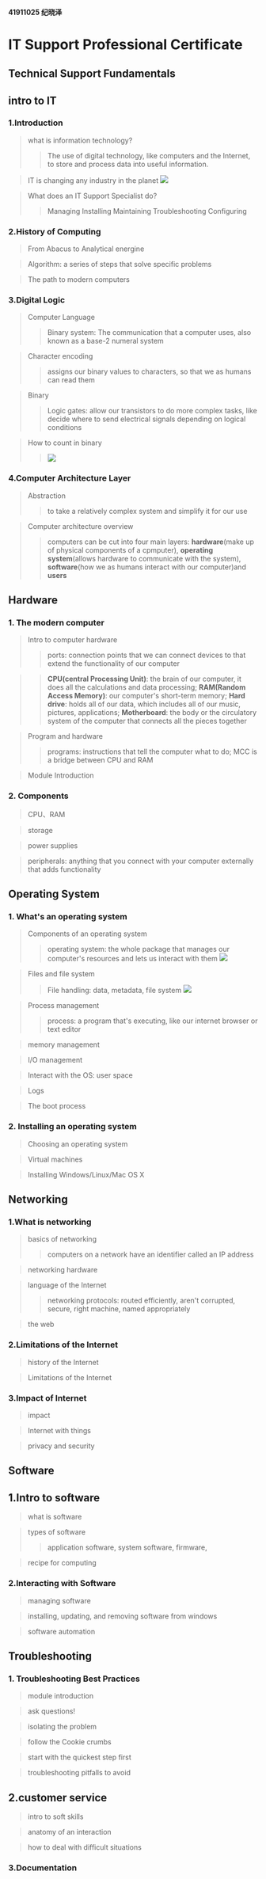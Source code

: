 
#### 41911025 纪晓泽

# **IT Support Professional Certificate**
## **Technical Support Fundamentals**

## intro to IT

### 1.Introduction
> what is information technology?
>> The use of digital technology, like computers and the Internet, to store and process data into useful information.

> IT is changing any industry in the planet
![](./笔记1.png)

> What does an IT Support Specialist do?
>> Managing Installing Maintaining Troubleshooting Configuring

### 2.History of Computing

> From Abacus to Analytical energine

> Algorithm: a series of steps that solve specific problems

> The path to modern computers

### 3.Digital Logic

> Computer Language
>> Binary system: The communication that a computer uses, also known as a base-2 numeral system

> Character encoding
>> assigns our binary values to characters, so that we as humans can read them

> Binary
>> Logic gates: allow our transistors to do more complex tasks, like decide where to send electrical signals depending on logical conditions

> How to count in binary
>> ![](./笔记2.png)

### 4.Computer Architecture Layer

> Abstraction
>> to take a relatively complex system and simplify it for our use

> Computer architecture overview
>> computers can be cut into four main layers: **hardware**(make up of physical components of a cpmputer), **operating system**(allows hardware to communicate with the system), **software**(how we as humans interact with our computer)and **users**                 

## Hardware

### 1. The modern computer

> Intro to computer hardware
>> ports: connection points that we can connect devices to that extend the functionality of our computer

>> **CPU(central Processing Unit)**: the brain of our computer, it does all the calculations and data processing;
**RAM(Random Access Memory)**: our computer's short-term memory;
**Hard drive**: holds all of our data, which includes all of our music, pictures, applications;
**Motherboard**: the body or the circulatory system of the computer that connects all the pieces together

> Program and hardware
>> programs: instructions that tell the computer what to do;  MCC is a bridge between CPU and RAM

> Module Introduction

### 2. Components

> CPU、RAM

> storage

> power supplies

> peripherals: anything that you connect with your computer externally that adds functionality

## Operating System

### 1. What's an operating system

> Components of an operating system
>> operating system: the whole package that manages our computer's resources and lets us interact with them
![](./笔记3.png)

> Files and file system
>> File handling: data, metadata, file system
![](./笔记4.png)

> Process management
>> process: a program that's executing, like our internet browser or text editor

> memory management

> I/O management

> Interact with the OS: user space

> Logs

> The boot process

### 2. Installing an operating system

> Choosing an operating system

> Virtual machines

> Installing Windows/Linux/Mac OS X

## Networking

### 1.What is networking

> basics of networking
>> computers on a network have an identifier called an IP address

> networking hardware

> language of the Internet
>> networking protocols: routed efficiently, aren't corrupted, secure, right machine, named appropriately

> the web

### 2.Limitations of the Internet

> history of the Internet

> Limitations of the Internet

### 3.Impact of Internet

> impact

> Internet with things

> privacy and security

## Software

## 1.Intro to software

> what is software

> types of software
>> application software, system software, firmware,

> recipe for computing

### 2.Interacting with Software

> managing software

> installing, updating, and removing software from windows

> software automation

## Troubleshooting

### 1. Troubleshooting Best Practices

> module introduction

> ask questions!

> isolating the problem

> follow the Cookie crumbs

> start with the quickest step first

> troubleshooting pitfalls to avoid

## 2.customer service

> intro to soft skills

> anatomy of an interaction

> how to deal with difficult situations

### 3.Documentation
